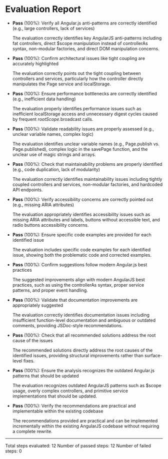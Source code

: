 # Evaluation Report

- **Pass** (100%): Verify all Angular.js anti-patterns are correctly identified (e.g., large controllers, lack of services)
  
  The evaluation correctly identifies key AngularJS anti-patterns including fat controllers, direct $scope manipulation instead of controllerAs syntax, non-modular factories, and direct DOM manipulation concerns.

- **Pass** (100%): Confirm architectural issues like tight coupling are accurately highlighted
  
  The evaluation correctly points out the tight coupling between controllers and services, particularly how the controller directly manipulates the Page service and localStorage.

- **Pass** (100%): Ensure performance bottlenecks are correctly identified (e.g., inefficient data handling)
  
  The evaluation properly identifies performance issues such as inefficient localStorage access and unnecessary digest cycles caused by frequent $rootScope.$broadcast calls.

- **Pass** (100%): Validate readability issues are properly assessed (e.g., unclear variable names, complex logic)
  
  The evaluation identifies unclear variable names (e.g., Page.publish vs. Page.published), complex logic in the savePage function, and the unclear use of magic strings and arrays.

- **Pass** (100%): Check that maintainability problems are properly identified (e.g., code duplication, lack of modularity)
  
  The evaluation correctly identifies maintainability issues including tightly coupled controllers and services, non-modular factories, and hardcoded API endpoints.

- **Pass** (100%): Verify accessibility concerns are correctly pointed out (e.g., missing ARIA attributes)
  
  The evaluation appropriately identifies accessibility issues such as missing ARIA attributes and labels, buttons without accessible text, and radio buttons accessibility concerns.

- **Pass** (100%): Ensure specific code examples are provided for each identified issue
  
  The evaluation includes specific code examples for each identified issue, showing both the problematic code and corrected examples.

- **Pass** (100%): Confirm suggestions follow modern Angular.js best practices
  
  The suggested improvements align with modern AngularJS best practices, such as using the controllerAs syntax, proper service patterns, and proper event handling.

- **Pass** (100%): Validate that documentation improvements are appropriately suggested
  
  The evaluation correctly identifies documentation issues including insufficient function-level documentation and ambiguous or outdated comments, providing JSDoc-style recommendations.

- **Pass** (100%): Check that all recommended solutions address the root cause of the issues
  
  The recommended solutions directly address the root causes of the identified issues, providing structural improvements rather than surface-level fixes.

- **Pass** (100%): Ensure the analysis recognizes the outdated Angular.js patterns that should be updated
  
  The evaluation recognizes outdated AngularJS patterns such as $scope usage, overly complex controllers, and primitive service implementations that should be updated.

- **Pass** (100%): Verify the recommendations are practical and implementable within the existing codebase
  
  The recommendations provided are practical and can be implemented incrementally within the existing AngularJS codebase without requiring a complete rewrite.

---

Total steps evaluated: 12
Number of passed steps: 12
Number of failed steps: 0